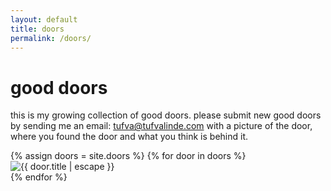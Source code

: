 ```yaml
---
layout: default
title: doors
permalink: /doors/
---
```


<link rel="stylesheet" href="{{ '/assets/doors.css' | relative_url }}?v={{ site.time | date: '%s' }}">

<div class="doors-wrap wrapper">
  <h1>good doors</h1>
  <p>
    this is my growing collection of good doors. please submit new good doors by sending me an email:
    <a href="mailto:tufva@tufvalinde.com">tufva@tufvalinde.com</a>
    with a picture of the door, where you found the door and what you think is behind it.
  </p>

<div class="doors-grid" id="doors-grid">
  {% assign doors = site.doors %}
  {% for door in doors %}
    <article class="door-card">
      <div class="door">
        <!-- Placeholder-wrapper med aspect ratio (justeras i JS efter naturlig storlek) -->
        <div class="door-media" style="--ratio: 3/5">
          <img
            src="{{ door.image | relative_url }}"
            alt="{{ door.title | escape }}"
            loading="lazy"
            decoding="async"
            {% if forloop.index0 < 6 %}fetchpriority="high"{% else %}fetchpriority="low"{% endif %}
          >
        </div>
      </div>
    </article>
  {% endfor %}
</div>

</div>

<link rel="stylesheet" href="{{ '/assets/doors.css' | relative_url }}?v={{ site.time | date: '%s' }}">
<script src="{{ '/assets/doors.js' | relative_url }}?v={{ site.time | date: '%s' }}" defer></script>